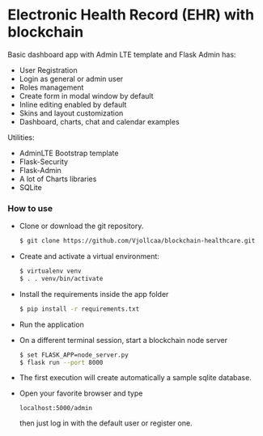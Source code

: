# Electronic Health Record (EHR) with blockchain

Basic dashboard app with Admin LTE template and Flask Admin has:

- User Registration
- Login as general or admin user
- Roles management
- Create form in modal window by default
- Inline editing enabled by default
- Skins and  layout customization
- Dashboard, charts, chat and calendar examples
 
Utilities: 

  - AdminLTE Bootstrap template
  - Flask-Security
  - Flask-Admin
  - A lot of Charts libraries
  - SQLite


### How to use

- Clone or download the git repository.
    ```sh
    $ git clone https://github.com/Vjollcaa/blockchain-healthcare.git
    ```
- Create and activate a virtual environment:
    ```sh
    $ virtualenv venv
    $ . . venv/bin/activate
    ```
- Install the requirements inside the app folder
    ```sh
    $ pip install -r requirements.txt
    ```
- Run the application

- On a different terminal session, start a blockchain node server
    ```sh
    $ set FLASK_APP=node_server.py
    $ flask run --port 8000
    ```
- The first execution will create automatically a sample sqlite database.
- Open your favorite browser and type
    ```
    localhost:5000/admin
    ```
    then just log in with the default user or register one. 

